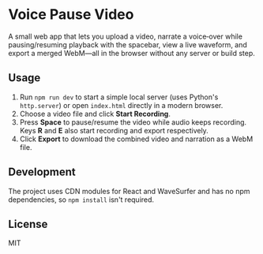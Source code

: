 # Voice Pause Video

A small web app that lets you upload a video, narrate a voice‑over while pausing/resuming playback with the spacebar, view a live waveform, and export a merged WebM—all in the browser without any server or build step.

## Usage
1. Run `npm run dev` to start a simple local server (uses Python's `http.server`) or open `index.html` directly in a modern browser.
2. Choose a video file and click **Start Recording**.
3. Press **Space** to pause/resume the video while audio keeps recording. Keys **R** and **E** also start recording and export respectively.
4. Click **Export** to download the combined video and narration as a WebM file.

## Development
The project uses CDN modules for React and WaveSurfer and has no npm dependencies, so `npm install` isn't required.

## License
MIT
